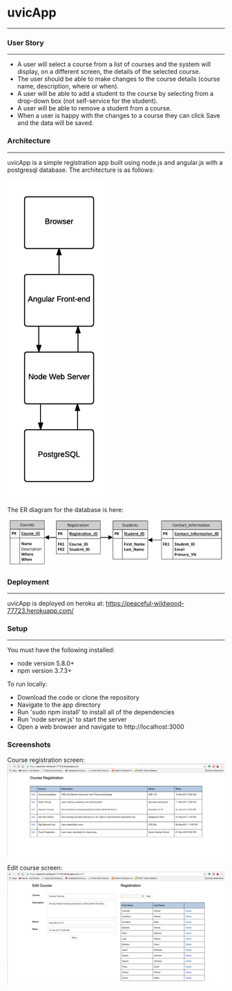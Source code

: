 # uvicApp
---
### User Story
---
 - A user will select a course from a list of courses and the system will display, on a different screen, the details of the selected course.
 - The user should be able to make changes to the course details (course name, description, where or when).
 - A user will be able to add a student to the course by selecting from a drop-down box (not self-service for the student).
 - A user will be able to remove a student from a course.
 - When a user is happy with the changes to a course they can click Save and the data will be saved.

### Architecture
---
uvicApp is a simple registration app built using node.js and angular.js with a postgresql database. The architecture is as follows:

![Architecture](images/architecture.png)

The ER diagram for the database is here:

![ER](images/er.png)

### Deployment
---
uvicApp is deployed on heroku at:
https://peaceful-wildwood-77723.herokuapp.com/
### Setup
---
You must have the following installed:
 - node version 5.8.0+
 - npm version 3.7.3+

To run locally:
 - Download the code or clone the repository
 - Navigate to the app directory
 - Run 'sudo npm install' to install all of the dependencies
 - Run 'node server.js' to start the server
 - Open a web browser and navigate to http://localhost:3000

### Screenshots
Course registration screen:
![cr](images/cr.png)

Edit course screen:
![edit](images/edit.png)
